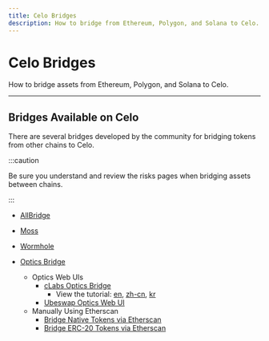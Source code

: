 ```yaml
---
title: Celo Bridges
description: How to bridge from Ethereum, Polygon, and Solana to Celo.
---
```


# Celo Bridges

How to bridge assets from Ethereum, Polygon, and Solana to Celo.

---

## Bridges Available on Celo

There are several bridges developed by the community for bridging tokens from other chains to Celo.

:::caution

Be sure you understand and review the risks pages when bridging assets between chains.

:::

- [AllBridge](https://app.allbridge.io/bridge?from=ETH&to=POL&asset=USDC)
- [Moss](https://bridge.moss.earth/)
- [Wormhole](https://www.portalbridge.com/#/transfer)

- [Optics Bridge](/protocol/bridge/optics)
  - Optics Web UIs
    - [cLabs Optics Bridge](https://optics.app)
      - View the tutorial: [en](/protocol/bridge/optics-gui), [zh-cn](/protocol/bridge/optics-gui-zh-cn), [kr](/protocol/bridge/optics-gui-kr)
    - [Ubeswap Optics Web UI](https://app.ubeswap.org/#/bridge)
  - Manually Using Etherscan
    - [Bridge Native Tokens via Etherscan](/protocol/bridge/etherscan-native-asset)
    - [Bridge ERC-20 Tokens via Etherscan](/protocol/bridge/etherscan-token)
